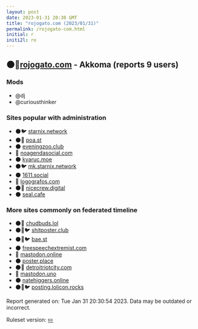 ```yaml
---
layout: post
date: 2023-01-31 20:30 GMT
title: "rojogato.com (2023/01/31)"
permalink: /rojogato-com.html
initial: r
initi2l: ro
---
```


## 🌑🧸[rojogato.com](https://rojogato.com) - Akkoma (reports 9 users)

### Mods
 * @dj
 * @curiousthinker

### Sites popular with administration

* 🌑🐦 [starnix.network](/starnix-network.html)
* 🌑🧸 [poa.st](/poa-st.html)
* 🌑 [eveningzoo.club](/eveningzoo-club.html)
* 🐘 [noagendasocial.com](/noagendasocial-com.html)
* 🌑 [kyaruc.moe](/kyaruc-moe.html)
* 🌑🐦 [mk.starnix.network](/mk-starnix-network.html)
* 🌑 [1611.social](/1611-social.html)
* 🐘 [logografos.com](/logografos-com.html)
* 🌑🧸 [nicecrew.digital](/nicecrew-digital.html)
* 🌑 [seal.cafe](/seal-cafe.html)

### More sites commonly on federated timeline

* 🌑🧸 [chudbuds.lol](/chudbuds-lol.html)
* 🌑🧸🐦 [shitposter.club](/shitposter-club.html)
* 🌑🧸🐦 [bae.st](/bae-st.html)
* 🌑 [freespeechextremist.com](/freespeechextremist-com.html)
* 🐘 [mastodon.online](/mastodon-online.html)
* 🌑 [poster.place](/poster-place.html)
* 🌑🧸 [detroitriotcity.com](/detroitriotcity-com.html)
* 🐘 [mastodon.uno](/mastodon-uno.html)
* 🌑 [natehiggers.online](/natehiggers-online.html)
* 🌑🧸🐦 [posting.lolicon.rocks](/posting-lolicon-rocks.html)

Report generated on: Tue Jan 31 20:30:54 2023. Data may be outdated or incorrect.

Ruleset version: [✏️](/version-pencil)
